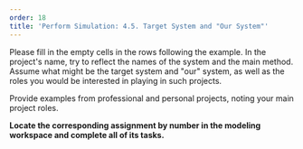 ```yaml
---
order: 18
title: 'Perform Simulation: 4.5. Target System and "Our System"'
---
```


Please fill in the empty cells in the rows following the example. In the project's name, try to reflect the names of the system and the main method. Assume what might be the target system and "our" system, as well as the roles you would be interested in playing in such projects.

Provide examples from professional and personal projects, noting your main project roles.

**Locate the corresponding assignment by number in the modeling workspace and complete all of its tasks.**
